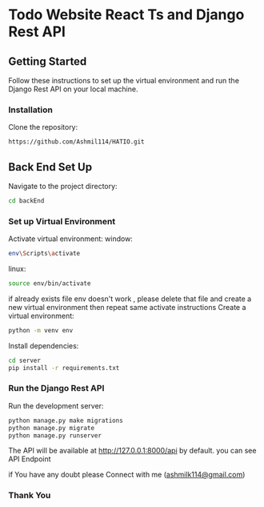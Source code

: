 # Todo Website React Ts and Django Rest API

## Getting Started

Follow these instructions to set up the virtual environment and run the Django Rest API on your local machine.



### Installation
Clone the repository:
```bash
https://github.com/Ashmil114/HATIO.git
```

## Back End Set Up
Navigate to the project directory:
```bash
cd backEnd
```
### Set up Virtual Environment
Activate virtual environment:
window:
```bash
env\Scripts\activate
```
linux:
```bash
source env/bin/activate
``` 
if already exists file env doesn't work , please delete that file and create a new  virtual environment then repeat same activate instructions
Create a virtual environment:
```bash
python -m venv env
```

Install dependencies:

```bash
cd server
pip install -r requirements.txt
```

### Run the Django Rest API
Run the development server:
```bash
python manage.py make migrations
python manage.py migrate
python manage.py runserver
```

The API will be available at http://127.0.0.1:8000/api by default.
you can see API Endpoint

if You have any doubt please Connect with me (ashmilk114@gmail.com)
### Thank You
